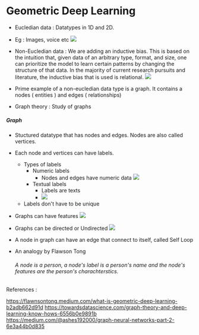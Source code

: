 # Geometric Deep Learning


- Eucledian data : Datatypes in 1D and 2D.
- Eg : Images, voice etc
![](https://miro.medium.com/max/700/1*xirhQeZlClN_EZPN4RqSgw.png)
- Non-Eucledian data : We are adding an inductive bias. This is based on the intuition that, given data of an arbitrary type, format, and size, one can prioritize the model to learn certain patterns by changing the structure of that data. In the majority of current research pursuits and literature, the inductive bias that is used is relational.
![](https://miro.medium.com/max/700/1*FQfqnaHAWpk_6oLdFfBphg.png)

- Prime example of a non-eucledian data type is a graph. It contains a nodes ( entities ) and edges ( relationships)
- Graph theory : Study of graphs 

##### Graph 
- Stuctured datatype that has nodes and edges. Nodes are also called vertices.
- Each node and vertices can have labels. 
	- Types of labels 
		- Numeric labels
			- Nodes and edges have numeric data
			![](https://miro.medium.com/max/1400/0*WulbOzkKqtYwO20W.png)
        - Textual labels
        	- Labels are texts
        	- ![](https://miro.medium.com/max/1400/0*JsA-yhG2aZgfJBf6.png)
	- Labels don't have to be unique
- Graphs can have features
 ![](https://miro.medium.com/max/1400/1*NpJshvW7HlJ_6nJ69mtHAw.png)
 
- Graphs can be directed or Undirected
![](https://miro.medium.com/max/1400/1*01whFGyfYCasLLqZAVUwYg.png)
- A node in graph can have an edge that connect to itself, called Self Loop


- An analogy by Flawson Tong

	###### A node is a person, a node's label is a person's name and the node's features are the person's charachterstics. 
        



References : 

https://flawnsontong.medium.com/what-is-geometric-deep-learning-b2adb662d91d
https://towardsdatascience.com/graph-theory-and-deep-learning-know-hows-6556b0e9891b
https://medium.com/@ashes192000/graph-neural-networks-part-2-6e3a44b0d835
